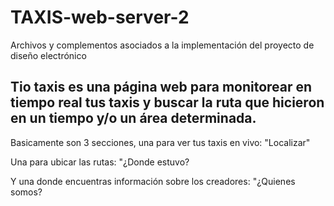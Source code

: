 # TAXIS-web-server-2
Archivos y complementos asociados a la implementación del proyecto de diseño electrónico

## Tio taxis es una página web para monitorear en tiempo real tus taxis y buscar la ruta que hicieron en un tiempo y/o un área determinada.

Basicamente son 3 secciones, una para ver tus taxis en vivo: "Localizar"

Una para ubicar las rutas: "¿Donde estuvo?

Y una donde encuentras información sobre los creadores: "¿Quienes somos?

